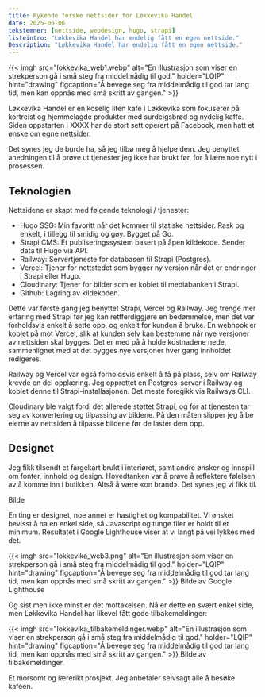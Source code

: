 ```yaml
---
title: Rykende ferske nettsider for Løkkevika Handel
date: 2025-06-06
tekstemner: [nettside, webdesign, hugo, strapi]
listeintro: "Løkkevika Handel har endelig fått en egen nettside."
Description: "Løkkevika Handel har endelig fått en egen nettside."
---
```

{{< imgh src="lokkevika_web1.webp" alt="En illustrasjon som viser en strekperson gå i små steg fra middelmådig til god." holder="LQIP" hint="drawing" figcaption="Å bevege seg fra middelmådig til god tar lang tid, men kan oppnås med små skritt av gangen." >}}

Løkkevika Handel er en koselig liten kafé i Løkkevika som fokuserer på kortreist og hjemmelagde produkter med surdeigsbrød og nydelig kaffe. Siden oppstarten i XXXX har de stort sett operert på Facebook, men hatt et ønske om egne nettsider.

Det synes jeg de burde ha, så jeg tilbø meg å hjelpe dem. Jeg benyttet anedningen til å prøve ut tjenester jeg ikke har brukt før, for å lære noe nytt i prosessen.


## Teknologien
Nettsidene er skapt med følgende teknologi / tjenester:
- Hugo SSG: Min favoritt når det kommer til statiske nettsider. Rask og enkelt, i tillegg til smidig og gøy. Bygget på Go.
- Strapi CMS: Et publiseringssystem basert på åpen kildekode. Sender data til Hugo via API.
- Railway: Servertjeneste for databasen til Strapi (Postgres).
- Vercel: Tjener for nettstedet som bygger ny versjon når det er endringer i Strapi eller Hugo.
- Cloudinary: Tjener for bilder som er koblet til mediabanken i Strapi.
- Github: Lagring av kildekoden.

Dette var første gang jeg benyttet Strapi, Vercel og Railway. Jeg trenge mer erfaring med Strapi før jeg kan rettferdiggjøre en bedømmelse, men det var forholdsvis enkelt å sette opp, og enkelt for kunden å bruke. En webhook er koblet på mot Vercel, slik at kunden selv kan bestemme når nye versjoner av nettsiden skal bygges. Det er med på å holde kostnadene nede, sammenlignet med at det bygges nye versjoner hver gang innholdet redigeres. 

Railway og Vercel var også forholdsvis enkelt å få på plass, selv om Railway krevde en del opplæring. Jeg opprettet en Postgres-server i Railway og koblet denne til Strapi-installasjonen. Det meste foregikk via Railways CLI.

Cloudinary ble valgt fordi det allerede støttet Strapi, og for at tjenesten tar seg av konvertering og tilpassing av bildene. På den måten slipper jeg å be eierne av nettsiden å tilpasse bildene før de laster dem opp.

## Designet
Jeg fikk tilsendt et fargekart brukt i interiøret, samt andre ønsker og innspill om fonter, innhold og design. Hovedtanken var å prøve å reflektere følelsen av å komme inn i butikken. Altså å være «on brand». Det synes jeg vi fikk til.

Bilde

En ting er designet, noe annet er hastighet og kompabilitet. Vi ønsket bevisst å ha en enkel side, så Javascript og tunge filer er holdt til et minimum. Resultatet i Google Lighthouse viser at vi langt på vei lykkes med det.

{{< imgh src="lokkevika_web3.png" alt="En illustrasjon som viser en strekperson gå i små steg fra middelmådig til god." holder="LQIP" hint="drawing" figcaption="Å bevege seg fra middelmådig til god tar lang tid, men kan oppnås med små skritt av gangen." >}}
Bilde av Google Lighthouse

Og sist men ikke minst er det mottakelsen. Nå er dette en svært enkel side, men Løkkevika Handel har likevel fått gode tilbakemeldinger:

{{< imgh src="lokkevika_tilbakemeldinger.webp" alt="En illustrasjon som viser en strekperson gå i små steg fra middelmådig til god." holder="LQIP" hint="drawing" figcaption="Å bevege seg fra middelmådig til god tar lang tid, men kan oppnås med små skritt av gangen." >}}
Bilde av tilbakemeldinger.

Et morsomt og lærerikt prosjekt. Jeg anbefaler selvsagt alle å besøke kaféen. 
